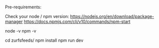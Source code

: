 Pre-requirements:

Check your node / npm version:
https://nodejs.org/en/download/package-manager
https://docs.npmjs.com/cli/v10/commands/npm-start

node -v
npm -v

cd zurfsfeeds/
npm install
npm run dev

